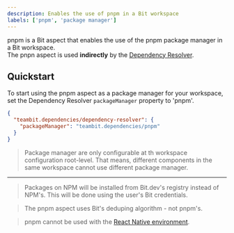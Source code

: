 ```yaml
---
description: Enables the use of pnpm in a Bit workspace
labels: ['pnpm', 'package manager']
---
```


pnpm is a Bit aspect that enables the use of the pnpm package manager in a Bit workspace.  
The pnpn aspect is used **indirectly** by the [Dependency Resolver](https://bit.dev/dependencies/pnpm).

## Quickstart

To start using the pnpm aspect as a package manager for your workspace, set the Dependency Resolver `packageManager` property to 'pnpm'.

```json
{
  "teambit.dependencies/dependency-resolver": {
    "packageManager": "teambit.dependencies/pnpm"
  }
}
```

> Package manager are only configurable at th workspace configuration root-level.
> That means, different components in the same workspace cannot use different package manager.

---

> Packages on NPM will be installed from Bit.dev's registry instead of NPM's. This will be done using the user's Bit credentials.

> The pnpm aspect uses Bit's deduping algorithm - not pnpm's.

> pnpm cannot be used with the [React Native environment](https://bit.dev/teambit/react/react-native).
